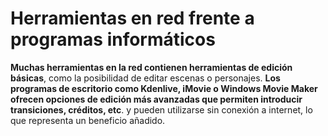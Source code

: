 # Herramientas en red frente a programas informáticos

**Muchas herramientas en la red contienen herramientas de edición básicas**, como la posibilidad de editar escenas o personajes. **Los programas de escritorio como Kdenlive, iMovie o Windows Movie Maker ofrecen opciones de edición más avanzadas que permiten introducir transiciones, créditos, etc**. y pueden utilizarse sin conexión a internet, lo que representa un beneficio añadido.